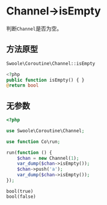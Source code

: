 # Channel->isEmpty

判断`Channel`是否为空。

## 方法原型

```php
Swoole\Coroutine\Channel::isEmpty

<?php
public function isEmpty() { }
@return bool
```

## 无参数

```php
<?php

use Swoole\Coroutine\Channel;

use function Co\run;

run(function () {
    $chan = new Channel(1);
    var_dump($chan->isEmpty());
    $chan->push('a');
    var_dump($chan->isEmpty());
});
```

```shell
bool(true)
bool(false)
```
